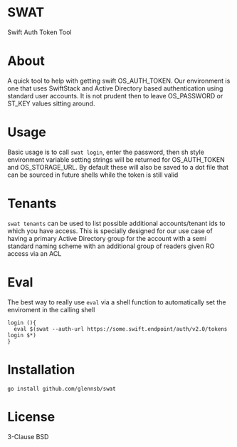 # SWAT
Swift Auth Token Tool

# About
A quick tool to help with getting swift OS_AUTH_TOKEN. Our environment
is one that uses SwiftStack and Active Directory based authentication using
standard user accounts. It is not prudent then to leave OS_PASSWORD or ST_KEY
values sitting around.

# Usage
Basic usage is to call ```swat login```, enter the password, then sh style
environment variable setting strings will be returned for OS_AUTH_TOKEN and
OS_STORAGE_URL. By default these will also be saved to a dot file that can be
sourced in future shells while the token is still valid

# Tenants
```swat tenants``` can be used to list possible additional accounts/tenant ids
to which you have access. This is specially designed for our use case of having
a primary Active Directory group for the account with a semi standard naming scheme
with an additional group of readers given RO access via an ACL

# Eval
The best way to really use ```eval``` via a shell function to automatically set the
enviroment in the calling shell

```
login (){
  eval $(swat --auth-url https://some.swift.endpoint/auth/v2.0/tokens login $*)
}
```

# Installation

```
go install github.com/glennsb/swat
```

# License
3-Clause BSD
